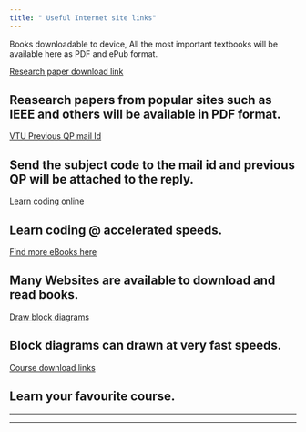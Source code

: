 ```yaml
---
title: " Useful Internet site links"
---
```


<style>
<font color="blue">
<a href="https://libgen.is/">libgen.io</a><br>
</font>
</style>
Books downloadable to device,
All the most important textbooks will be available here as PDF and ePub format. 

<a href="https://sci-hub.tw">Research paper download link</a><br>
## Reasearch papers from popular sites such as IEEE and others will be available in PDF format.
<a href="library@vtu.ac.in">VTU Previous QP mail Id</a>
<br>
## Send the subject code to the mail id and previous QP will be attached to the reply.
<a href="https://www.w3schools.com">Learn coding online</a>
<br>
## Learn coding @ accelerated speeds. 
<a href="https://unblocked-pw.github.io/">Find more eBooks here</a><br>
## Many Websites are available to download and read books.
<a href="https://www.draw.io">Draw block diagrams</a><br>
## Block diagrams can drawn at very fast speeds.
<a href="https://www.freecoursesonline.me/?1">Course download links</a><br>
## Learn your favourite course.

<hr>
<hr>
